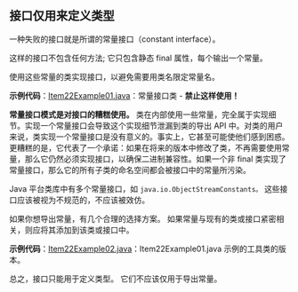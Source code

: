 ## 接口仅用来定义类型

一种失败的接口就是所谓的常量接口（constant interface）。 

这样的接口不包含任何方法; 它只包含静态 final 属性，每个输出一个常量。

使用这些常量的类实现接口，以避免需要用类名限定常量名。

**示例代码**：[Item22Example01.java](ClassesAndInterfaces/src/main/java/com/jueee/item22/Item22Example01.java)：常量接口类 - **禁止这样使用！**

**常量接口模式是对接口的糟糕使用。** 类在内部使用一些常量，完全属于实现细节。实现一个常量接口会导致这个实现细节泄漏到类的导出 API 中。对类的用户来说，类实现一个常量接口是没有意义的。事实上，它甚至可能使他们感到困惑。更糟糕的是，它代表了一个承诺：如果在将来的版本中修改了类，不再需要使用常量，那么它仍然必须实现接口，以确保二进制兼容性。如果一个非 final 类实现了常量接口，那么它的所有子类的命名空间都会被接口中的常量所污染。

Java 平台类库中有多个常量接口，如 `java.io.ObjectStreamConstants。` 这些接口应该被视为不规范的，不应该被效仿。

如果你想导出常量，有几个合理的选择方案。 如果常量与现有的类或接口紧密相关，则应将其添加到该类或接口中。 

**示例代码**：[Item22Example02.java](ClassesAndInterfaces/src/main/java/com/jueee/item22/Item22Example02.java)：Item22Example01.java 示例的工具类的版本。

总之，接口只能用于定义类型。 它们不应该仅用于导出常量。